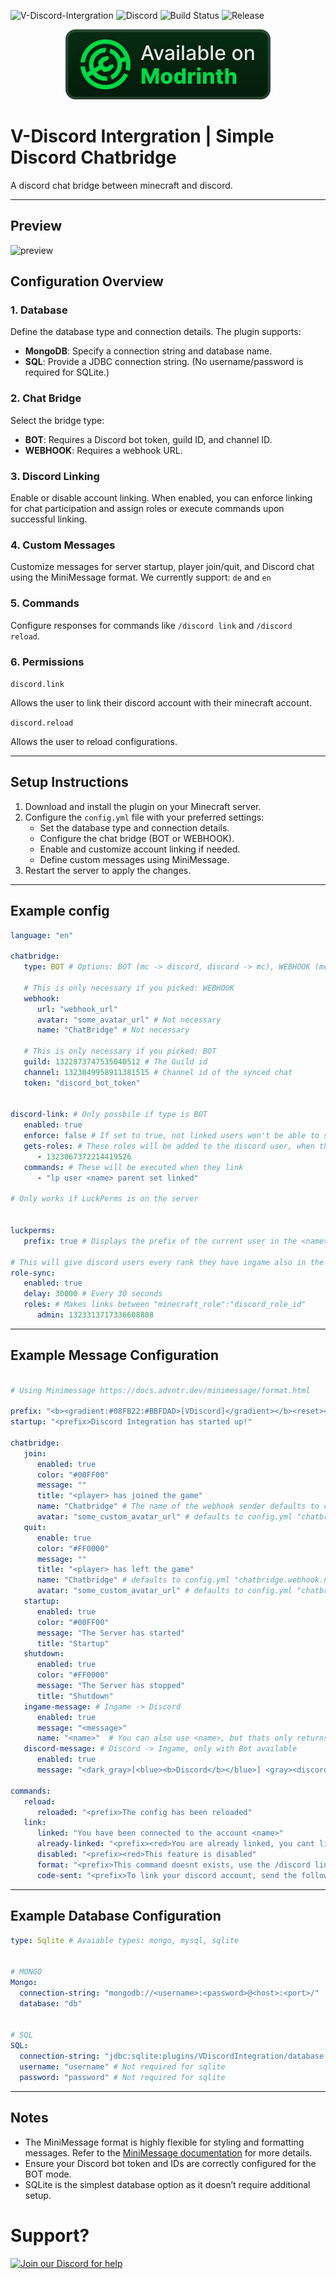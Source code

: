![V-Discord-Intergration](https://cdn.modrinth.com/data/cached_images/6eddb7b31cf0eeed5156ae4c6ac961da2f02aa7a_0.webp)
![Discord](https://img.shields.io/discord/1322873747535040512)
![Build Status](https://img.shields.io/github/actions/workflow/status/Varilx-Development/VDiscordIntegration/build.yml?branch=main)
![Release](https://img.shields.io/github/v/release/Varilx-Development/VDiscordIntegration)
<p align="center">
    <a href="https://modrinth.com/plugin/vdiscord-intergration">
        <img src="https://raw.githubusercontent.com/vLuckyyy/badges/main/avaiable-on-modrinth.svg" alt="Available on Modrinth" />
    </a>
</p>

# V-Discord Intergration | Simple Discord Chatbridge

A discord chat bridge between minecraft and discord.

---

## Preview

![preview](https://cdn.modrinth.com/data/dff6O7s8/images/e02e62cd902580828c28580e0e8b571e97e81a09.gif)

## Configuration Overview

### 1. **Database**
Define the database type and connection details. The plugin supports:
- **MongoDB**: Specify a connection string and database name.
- **SQL**: Provide a JDBC connection string. (No username/password is required for SQLite.)

### 2. **Chat Bridge**
Select the bridge type:
- **BOT**: Requires a Discord bot token, guild ID, and channel ID.
- **WEBHOOK**: Requires a webhook URL.

### 3. **Discord Linking**
Enable or disable account linking. When enabled, you can enforce linking for chat participation and assign roles or execute commands upon successful linking.

### 4. **Custom Messages**
Customize messages for server startup, player join/quit, and Discord chat using the MiniMessage format.
We currently support: `de` and `en`

### 5. **Commands**
Configure responses for commands like `/discord link` and `/discord reload`.

### 6. **Permissions**
`discord.link`

Allows the user to link their discord account with their minecraft account.


`discord.reload`

Allows the user to reload configurations.

---

## Setup Instructions

1. Download and install the plugin on your Minecraft server.
2. Configure the `config.yml` file with your preferred settings:
    - Set the database type and connection details.
    - Configure the chat bridge (BOT or WEBHOOK).
    - Enable and customize account linking if needed.
    - Define custom messages using MiniMessage.
3. Restart the server to apply the changes.

---

## Example config

```yaml
language: "en"

chatbridge:
   type: BOT # Options: BOT (mc -> discord, discord -> mc), WEBHOOK (mc -> discord)

   # This is only necessary if you picked: WEBHOOK
   webhook:
      url: "webhook_url"
      avatar: "some_avatar_url" # Not necessary
      name: "ChatBridge" # Not necessary

   # This is only necessary if you picked: BOT
   guild: 1322873747535040512 # The Guild id
   channel: 1323049958911381515 # Channel id of the synced chat
   token: "discord_bot_token"


discord-link: # Only possbile if type is BOT
   enabled: true
   enforce: false # If set to true, not linked users won't be able to send messages in the discord chat
   gets-roles: # These roles will be added to the discord user, when they link their discord account
      - 1323067372214419526
   commands: # These will be executed when they link
      - "lp user <name> parent set linked"

# Only works if LuckPerms is on the server


luckperms:
   prefix: true # Displays the prefix of the current user in the <name>, of a join, quit and message (e.g. <group> | <name>)

# This will give discord users every rank they have ingame also in the discord
role-sync:
   enabled: true
   delay: 30000 # Every 30 seconds
   roles: # Makes links between "minecraft_role":"discord_role_id"
      admin: 1323313717336608808

```

---

## Example Message Configuration

```yaml

# Using Minimessage https://docs.advntr.dev/minimessage/format.html

prefix: "<b><gradient:#08FB22:#BBFDAD>[VDiscord]</gradient></b><reset><!i><gray> " # This prefix can be used anywhere as "<prefix>"
startup: "<prefix>Discord Integration has started up!"

chatbridge:
   join:
      enabled: true
      color: "#00FF00"
      message: ""
      title: "<player> has joined the game"
      name: "Chatbridge" # The name of the webhook sender defaults to config.yml "chatbridge.webhook.name"
      avatar: "some_custom_avatar_url" # defaults to config.yml "chatbridge.webhook.avatar"
   quit:
      enable: true
      color: "#FF0000"
      message: ""
      title: "<player> has left the game"
      name: "Chatbridge" # defaults to config.yml "chatbridge.webhook.name"
      avatar: "some_custom_avatar_url" # defaults to config.yml "chatbridge.webhook.avatar"
   startup:
      enabled: true
      color: "#00FF00"
      message: "The Server has started"
      title: "Startup"
   shutdown:
      enabled: true
      color: "#FF0000"
      message: "The Server has stopped"
      title: "Shutdown"
   ingame-message: # Ingame -> Discord
      enabled: true
      message: "<message>"
      name: "<name>"  # You can also use <name>, but thats only returns the ign
   discord-message: # Discord -> Ingame, only with Bot available
      enabled: true
      message: "<dark_gray>[<blue><b>Discord</b></blue>] <gray><discordname> <dark_gray>»  <yellow><message>"

commands:
   reload:
      reloaded: "<prefix>The config has been reloaded"
   link:
      linked: "You have been connected to the account <name>"
      already-linked: "<prefix><red>You are already linked, you cant link again"
      disabled: "<prefix><red>This feature is disabled"
      format: "<prefix>This command doesnt exists, use the /discord link command"
      code-sent: "<prefix>To link your discord account, send the following code to the DiscordBot: <click:copy_to_clipboard:<code>><hover:show_text:Click here to copy><yellow><code></yellow> (click to copy)"

```

---

## Example Database Configuration

```yaml
type: Sqlite # Avaiable types: mongo, mysql, sqlite


# MONGO
Mongo:
  connection-string: "mongodb://<username>:<password>@<host>:<port>/"
  database: "db"


# SQL
SQL:
  connection-string: "jdbc:sqlite:plugins/VDiscordIntegration/database.db"
  username: "username" # Not required for sqlite
  password: "password" # Not required for sqlite
```


---

## Notes

- The MiniMessage format is highly flexible for styling and formatting messages. Refer to the [MiniMessage documentation](https://docs.advntr.dev/minimessage/format.html) for more details.
- Ensure your Discord bot token and IDs are correctly configured for the BOT mode.
- SQLite is the simplest database option as it doesn’t require additional setup.

# Support?
<a href="https://discord.gg/ZPyb9g6Gs4">
    <img src="https://github.com/user-attachments/assets/e2c942ae-d79a-4606-b4b0-240fd92c9a90" alt="Join our Discord for help" width="400">
</a>
